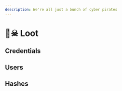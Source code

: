```yaml
---
description: We're all just a bunch of cyber pirates
---
```


# 🏴☠ Loot

## Credentials



## Users



## Hashes

